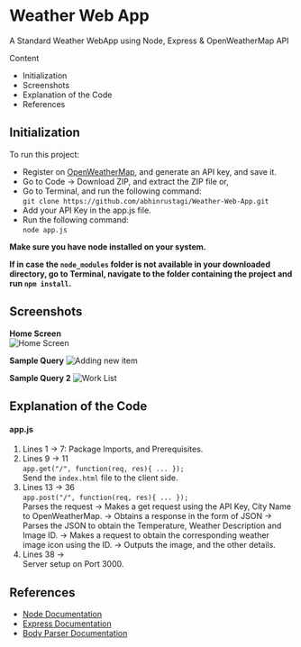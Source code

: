 # Weather Web App

A Standard Weather WebApp using Node, Express & OpenWeatherMap API

Content
- Initialization
- Screenshots
- Explanation of the Code
- References

## Initialization
To run this project:
- Register on [OpenWeatherMap](https://openweathermap.org/), and generate an API key, and save it.
- Go to Code → Download ZIP, and extract the ZIP file or,
- Go to Terminal, and run the following command: <br>
```git clone https://github.com/abhinrustagi/Weather-Web-App.git```
- Add your API Key in the app.js file.
- Run the following command: <br> ```node app.js```

**Make sure you have node installed on your system.**

**If in case the ```node_modules``` folder is not available in your downloaded directory, go to Terminal, navigate to the folder containing the project and run ```npm install```.**

## Screenshots
**Home Screen** <br>
![Home Screen](screens/Screen1.png)

**Sample Query**
![Adding new item](screens/Screen2.png)

**Sample Query 2**
![Work List](screens/Screen3.png)

## Explanation of the Code

#### app.js
1. Lines 1 → 7: Package Imports, and Prerequisites.
2. Lines 9 → 11 <br>```app.get("/", function(req, res){ ... });```<br>
  Send the ```index.html``` file to the client side.
3. Lines 13 → 36 <br> ```app.post("/", function(req, res){ ... });```<br>
Parses the request → Makes a get request using the API Key, City Name to OpenWeatherMap. → Obtains a response in the form of JSON → Parses the JSON to obtain the Temperature, Weather Description and Image ID. → Makes a request to obtain the corresponding weather image icon using the ID. → Outputs the image, and the other details.
4. Lines 38 → <br>
Server setup on Port 3000.

## References
- [Node Documentation](https://nodejs.org/en/docs/)
- [Express Documentation](https://expressjs.com/)
- [Body Parser Documentation](https://www.npmjs.com/package/body-parser)
